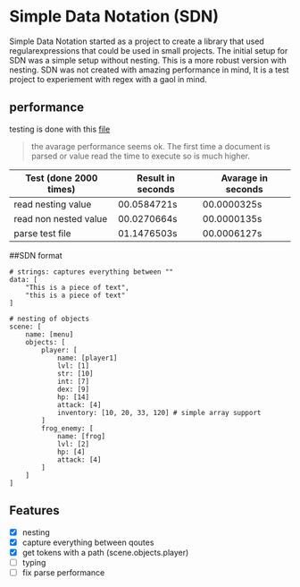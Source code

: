 # Simple Data Notation (SDN)

Simple Data Notation started as a project to create a library that used regularexpressions that could be used in small projects. The initial setup for SDN was a simple setup without nesting. This is a more robust version with nesting. SDN was not created with amazing performance in mind, It is a test project to experiement with regex with a gaol in mind.

## performance

testing is done with this [file](test/SDN.txt)

> the avarage performance seems ok. The first time a document is parsed or value read the time to execute so is much higher.

Test (done 2000 times)  | Result in seconds | Avarage in seconds
---- | ------ | -------
read nesting value | 00.0584721s | 00.0000325s
read non nested value | 00.0270664s | 00.0000135s
parse test file | 01.1476503s | 00.0006127s


##SDN format
```
# strings: captures everything between ""
data: [
    "This is a piece of text",
    "this is a piece of text"
]

# nesting of objects
scene: [
    name: [menu]
    objects: [
        player: [
            name: [player1]
            lvl: [1]
            str: [10]
            int: [7]
            dex: [9]
            hp: [14]
            attack: [4]
            inventory: [10, 20, 33, 120] # simple array support
        ]
        frog_enemy: [
            name: [frog]
            lvl: [2]
            hp: [4]
            attack: [4]
        ]
    ]
]
```

## Features
- [x] nesting
- [x] capture everything between qoutes
- [x] get tokens with a path (scene.objects.player) 
- [ ] typing
- [ ] fix parse performance